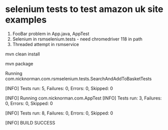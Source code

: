 # selenium tests to test amazon uk site examples

1. FooBar problem in App.java, AppTest
2. Selenium in rsmselenium.tests - need chromedriver 118 in path
3. Threaded attempt in rsmservice

mvn clean install

mvn package

Running com.nicknorman.com.rsmselenium.tests.SearchAndAddToBasketTests

[INFO] Tests run: 5, Failures: 0, Errors: 0, Skipped: 0


[INFO] Running com.nicknorman.com.AppTest
[INFO] Tests run: 3, Failures: 0, Errors: 0, Skipped: 0


[INFO] Tests run: 8, Failures: 0, Errors: 0, Skipped: 0

[INFO] BUILD SUCCESS



